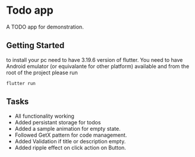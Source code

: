 # Todo app

A TODO app for demonstration.

## Getting Started

to install your pc need to have 3.19.6 version of flutter. You need to have Android emulator (or equivalante for other platform) available and from the root of the project please run

```
flutter run
```

## Tasks
- All functionality working
- Added persistant storage for todos
- Added a sample animation for empty state.
- Followed GetX pattern for code management.
- Added Validation if title or description empty.
- Added ripple effect on click action on Button.